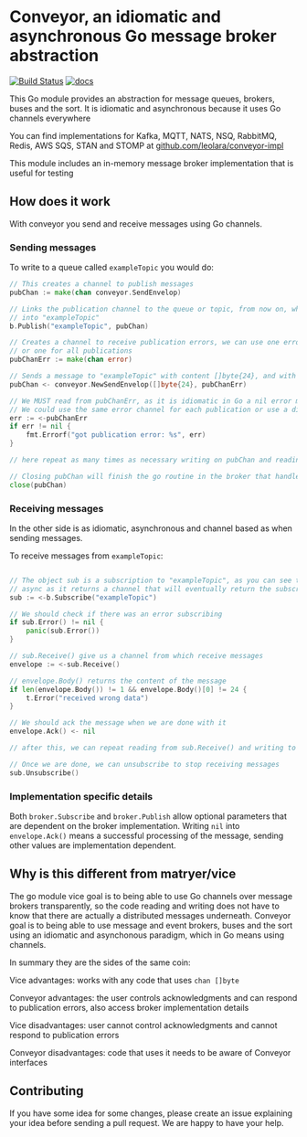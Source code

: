 # Conveyor, an idiomatic and asynchronous Go message broker abstraction

[![Build Status](https://travis-ci.org/leolara/conveyor.svg?branch=master)](https://travis-ci.org/leolara/conveyor)
[![docs](https://godoc.org/github.com/leolara/conveyor?status.svg)](http://godoc.org/github.com/leolara/conveyor)

This Go module provides an abstraction for message queues, brokers, buses and the sort. It is idiomatic and asynchronous
because it uses Go channels everywhere

You can find implementations for Kafka, MQTT, NATS, NSQ, RabbitMQ, Redis, AWS SQS, STAN and STOMP at [github.com/leolara/conveyor-impl](https://github.com/leolara/conveyor-impl) 

This module includes an in-memory message broker implementation that is useful for testing

## How does it work

With conveyor you send and receive messages using Go channels.

### Sending messages

To write to a queue called `exampleTopic` you would do:

```go
// This creates a channel to publish messages
pubChan := make(chan conveyor.SendEnvelop)

// Links the publication channel to the queue or topic, from now on, what we write on pubChan will get published
// into "exampleTopic"
b.Publish("exampleTopic", pubChan)

// Creates a channel to receive publication errors, we can use one error channel for each publication
// or one for all publications
pubChanErr := make(chan error)

// Sends a message to "exampleTopic" with content []byte{24}, and with errors going pubChanErr
pubChan <- conveyor.NewSendEnvelop([]byte{24}, pubChanErr)

// We MUST read from pubChanErr, as it is idiomatic in Go a nil error means success.
// We could use the same error channel for each publication or use a different time each time.
err := <-pubChanErr
if err != nil {
    fmt.Errorf("got publication error: %s", err)
}

// here repeat as many times as necessary writing on pubChan and reading from pubChanErr

// Closing pubChan will finish the go routine in the broker that handles this publication, releasing resources
close(pubChan)

```

### Receiving messages

In the other side is as idiomatic, asynchronous and channel based as when sending messages.

To receive messages from `exampleTopic`:

```go

// The object sub is a subscription to "exampleTopic", as you can see the subscription is
// async as it returns a channel that will eventually return the subscription object
sub := <-b.Subscribe("exampleTopic")

// We should check if there was an error subscribing
if sub.Error() != nil {
    panic(sub.Error())
}

// sub.Receive() give us a channel from which receive messages
envelope := <-sub.Receive()

// envelope.Body() returns the content of the message
if len(envelope.Body()) != 1 && envelope.Body()[0] != 24 {
    t.Error("received wrong data")
}

// We should ack the message when we are done with it
envelope.Ack() <- nil

// after this, we can repeat reading from sub.Receive() and writing to envelope.Ack()

// Once we are done, we can unsubscribe to stop receiving messages
sub.Unsubscribe()

```

### Implementation specific details

Both `broker.Subscribe` and `broker.Publish` allow optional parameters that are dependent on the broker implementation.
Writing `nil` into `envelope.Ack()` means a successful processing of the message, sending other values are implementation dependent.

## Why is this different from matryer/vice

The go module vice goal is to being able to use Go channels over message brokers transparently, so the code reading and
writing does not have to know that there are actually a distributed messages underneath. Conveyor goal is to being able
to use message and event brokers, buses and the sort using an idiomatic and asynchonous paradigm, which in Go means using
channels.

In summary they are the sides of the same coin:

Vice advantages: works with any code that uses `chan []byte`

Conveyor advantages: the user controls acknowledgments and can respond to publication errors, also access broker implementation details

Vice disadvantages: user cannot control acknowledgments and cannot respond to publication errors

Conveyor disadvantages: code that uses it needs to be aware of Conveyor interfaces

## Contributing

If you have some idea for some changes, please create an issue explaining your idea before sending a pull request. We are
happy to have your help.
